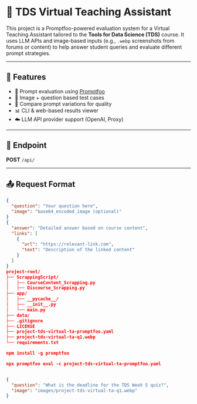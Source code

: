 # 🧠 TDS Virtual Teaching Assistant

This project is a Promptfoo-powered evaluation system for a Virtual Teaching Assistant tailored to the **Tools for Data Science (TDS)** course. It uses LLM APIs and image-based inputs (e.g., `.webp` screenshots from forums or content) to help answer student queries and evaluate different prompt strategies.

---

## 🚀 Features

- 🤖 Prompt evaluation using [Promptfoo](https://promptfoo.dev)
- 📸 Image + question based test cases
- 🧪 Compare prompt variations for quality
- 📊 CLI & web-based results viewer
- ☁️ LLM API provider support (OpenAI, Proxy)

---

## 📡 Endpoint

**POST** `/api/`

---

## 📤 Request Format

```json
{
  "question": "Your question here",
  "image": "base64_encoded_image (optional)"
}
{
  "answer": "Detailed answer based on course content",
  "links": [
    {
      "url": "https://relevant-link.com",
      "text": "Description of the linked content"
    }
  ]
}
project-root/
├── ScrappingScript/
│   ├── CourseContent_Scrapping.py
│   ├── Discourse_Scrapping.py
├── app/
│   ├── __pycache__/
│   ├── __init__.py
│   └── main.py
├── data/
├── .gitignore
├── LICENSE
├── project-tds-virtual-ta-promptfoo.yaml
├── project-tds-virtual-ta-q1.webp
└── requirements.txt

npm install -g promptfoo

npx promptfoo eval -c project-tds-virtual-ta-promptfoo.yaml


{
  "question": "What is the deadline for the TDS Week 5 quiz?",
  "image": "images/project-tds-virtual-ta-q1.webp"
}
